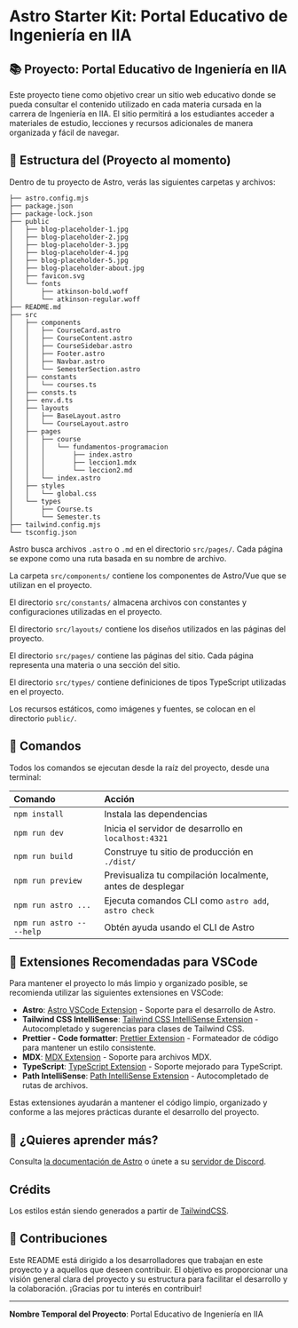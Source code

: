 # Astro Starter Kit: Portal Educativo de Ingeniería en IIA

## 📚 Proyecto: Portal Educativo de Ingeniería en IIA

Este proyecto tiene como objetivo crear un sitio web educativo donde se pueda consultar el contenido utilizado en cada materia cursada en la carrera de Ingeniería en IIA. El sitio permitirá a los estudiantes acceder a materiales de estudio, lecciones y recursos adicionales de manera organizada y fácil de navegar.

## 🚀 Estructura del (Proyecto al momento)

Dentro de tu proyecto de Astro, verás las siguientes carpetas y archivos:

```text
├── astro.config.mjs
├── package.json
├── package-lock.json
├── public
│   ├── blog-placeholder-1.jpg
│   ├── blog-placeholder-2.jpg
│   ├── blog-placeholder-3.jpg
│   ├── blog-placeholder-4.jpg
│   ├── blog-placeholder-5.jpg
│   ├── blog-placeholder-about.jpg
│   ├── favicon.svg
│   └── fonts
│       ├── atkinson-bold.woff
│       └── atkinson-regular.woff
├── README.md
├── src
│   ├── components
│   │   ├── CourseCard.astro
│   │   ├── CourseContent.astro
│   │   ├── CourseSidebar.astro
│   │   ├── Footer.astro
│   │   ├── Navbar.astro
│   │   └── SemesterSection.astro
│   ├── constants
│   │   └── courses.ts
│   ├── consts.ts
│   ├── env.d.ts
│   ├── layouts
│   │   ├── BaseLayout.astro
│   │   └── CourseLayout.astro
│   ├── pages
│   │   ├── course
│   │   │   └── fundamentos-programacion
│   │   │       ├── index.astro
│   │   │       ├── leccion1.mdx
│   │   │       └── leccion2.md
│   │   └── index.astro
│   ├── styles
│   │   └── global.css
│   └── types
│       ├── Course.ts
│       └── Semester.ts
├── tailwind.config.mjs
└── tsconfig.json
```

Astro busca archivos `.astro` o `.md` en el directorio `src/pages/`. Cada página se expone como una ruta basada en su nombre de archivo.

La carpeta `src/components/` contiene los componentes de Astro/Vue que se utilizan en el proyecto.

El directorio `src/constants/` almacena archivos con constantes y configuraciones utilizadas en el proyecto.

El directorio `src/layouts/` contiene los diseños utilizados en las páginas del proyecto.

El directorio `src/pages/` contiene las páginas del sitio. Cada página representa una materia o una sección del sitio.

El directorio `src/types/` contiene definiciones de tipos TypeScript utilizadas en el proyecto.

Los recursos estáticos, como imágenes y fuentes, se colocan en el directorio `public/`.

## 🧞 Comandos

Todos los comandos se ejecutan desde la raíz del proyecto, desde una terminal:

| Comando                   | Acción                                                     |
| :------------------------ | :--------------------------------------------------------- |
| `npm install`             | Instala las dependencias                                   |
| `npm run dev`             | Inicia el servidor de desarrollo en `localhost:4321`       |
| `npm run build`           | Construye tu sitio de producción en `./dist/`              |
| `npm run preview`         | Previsualiza tu compilación localmente, antes de desplegar |
| `npm run astro ...`       | Ejecuta comandos CLI como `astro add`, `astro check`       |
| `npm run astro -- --help` | Obtén ayuda usando el CLI de Astro                         |

## 🔧 Extensiones Recomendadas para VSCode

Para mantener el proyecto lo más limpio y organizado posible, se recomienda utilizar las siguientes extensiones en VSCode:

- **Astro**: [Astro VSCode Extension](https://marketplace.visualstudio.com/items?itemName=astro-build.astro-vscode) - Soporte para el desarrollo de Astro.
- **Tailwind CSS IntelliSense**: [Tailwind CSS IntelliSense Extension](https://marketplace.visualstudio.com/items?itemName=bradlc.vscode-tailwindcss) - Autocompletado y sugerencias para clases de Tailwind CSS.
- **Prettier - Code formatter**: [Prettier Extension](https://marketplace.visualstudio.com/items?itemName=esbenp.prettier-vscode) - Formateador de código para mantener un estilo consistente.
- **MDX**: [MDX Extension](https://marketplace.visualstudio.com/items?itemName=silvenon.mdx) - Soporte para archivos MDX.
- **TypeScript**: [TypeScript Extension](https://marketplace.visualstudio.com/items?itemName=ms-vscode.vscode-typescript-next) - Soporte mejorado para TypeScript.
- **Path IntelliSense**: [Path IntelliSense Extension](https://marketplace.visualstudio.com/items?itemName=christian-kohler.path-intellisense) - Autocompletado de rutas de archivos.

Estas extensiones ayudarán a mantener el código limpio, organizado y conforme a las mejores prácticas durante el desarrollo del proyecto.

## 👀 ¿Quieres aprender más?

Consulta [la documentación de Astro](https://docs.astro.build) o únete a su [servidor de Discord](https://astro.build/chat).

## Crédits

Los estilos están siendo generados a partir de [ TailwindCSS](https://tailwindcss.com/).

## 🚧 Contribuciones

Este README está dirigido a los desarrolladores que trabajan en este proyecto y a aquellos que deseen contribuir. El objetivo es proporcionar una visión general clara del proyecto y su estructura para facilitar el desarrollo y la colaboración. ¡Gracias por tu interés en contribuir!

---

**Nombre Temporal del Proyecto**: Portal Educativo de Ingeniería en IIA
